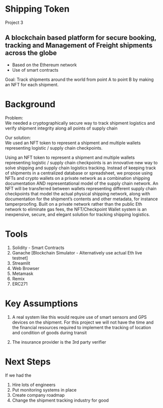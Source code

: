 # Shipping Token
Project 3

## A blockchain based platform for secure booking, tracking and Management of Freight shipments across the globe 
- Based on the Ethereum network 
- Use of smart contracts

Goal: 
Track shipments around the world  from point A to point B by making an NFT for each shipment. 

# Background

Problem:  
We needed a cryptographically secure way to track shipment logistics and verify shipment integrity along all points of supply chain 

Our solution:  
We used an NFT token to represent a shipment and multiple wallets representing logistic / supply chain checkpoints. 

Using an NFT token to represent a shipment and multiple wallets representing logistic / supply chain checkpoints is an innovative new way to solve shipping and supply chain logistics tracking. Instead of keeping track of shipments in a centralized database or spreadsheet, we propose using NFTs and crypto wallets on a private network as a combination shipping documentation AND representational model of the supply chain network. An NFT will be transferred between wallets representing different supply chain checkpoints that model the actual physical shipping network, along with documentation for the shipment’s contents and other metadata, for instance tamperproofing. Built on a private network rather than the public Eth network to eliminate gas fees, the NFT/Checkpoint Wallet system is an inexpensive, secure, and elegant  solution for tracking shipping logistics.

# Tools
1. Solidity - Smart Contracts
2. Ganache [Blockchain Simulator - Alternatively use actual Eth live testnet]
3. Streamlit
4. Web Browser
5. Metamask 
6. Remix
8. ERC271

# Key Assumptions
1. A real system like this would require use of smart sensors and GPS devices on the shipment. For this project we will not have the time and the financial resources required to implement the tracking of location and condition of goods during transit

2. The insurance provider is the 3rd party verifier 


# Next Steps
If we had the $$$$$$$$$$$$ 

1. Hire lots of engineers
2. Put monitoring systems in place
3. Create company roadmap
4. Change the shipment tracking industry for good
